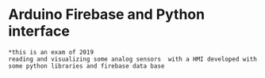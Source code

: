 # Arduino Firebase and Python interface
```
*this is an exam of 2019 
reading and visualizing some analog sensors  with a HMI developed with some python libraries and firebase data base
```
